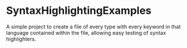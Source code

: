 # SyntaxHighlightingExamples
A simple project to create a file of every type with every keyword in that language contained within the file, allowing easy testing of syntax highlighters.
